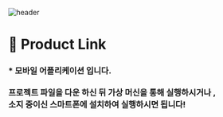 ![header](https://capsule-render.vercel.app/api?type=waving&color=auto&height=300&section=header&text=타이포그래피%20버거&fontSize=90&animation=fadeIn&fontAlignY=38&desc=수제%20버거%20전용%20키오스트&descAlignY=51&descAlign=62)

# 🌟 Product Link 

### * 모바일 어플리케이션 입니다. <br/><br/> 프로젝트 파일을 다운 하신 뒤 가상 머신을 통해 실행하시거나 , <br/>소지 중이신 스마트폰에 설치하여 실행하시면 됩니다!

<br/>
<br/>

